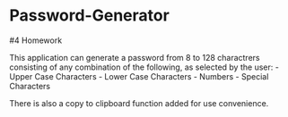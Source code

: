 # Password-Generator
#4 Homework

This application can generate a password from 8 to 128 charactrers consisting of any combination of the following, as selected by the user:
    - Upper Case Characters
    - Lower Case Characters
    - Numbers
    - Special Characters

There is also a copy to clipboard function added for use convenience.  